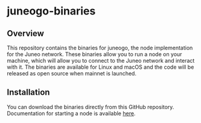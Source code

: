 # juneogo-binaries

## Overview

This repository contains the binaries for juneogo, the node implementation for the Juneo network. These binaries allow you to run a node on your machine, which will allow you to connect to the Juneo network and interact with it. The binaries are available for Linux and macOS and the code will be released as open source when mainnet is launched.

## Installation

You can download the binaries directly from this GitHub repository. Documentation for starting a node is available [here](https://docs.juneo.com/).

